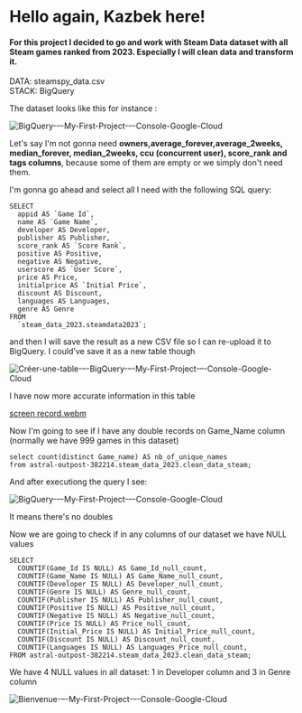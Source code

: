 <h1>Hello again, Kazbek here!</h1>

<h4>For this project I decided to go and work with Steam Data dataset with all Steam games ranked from 2023. Especially I will clean data and transform it.</h4>

DATA: steamspy_data.csv <br/>
STACK: BigQuery <br/>

The dataset looks like this for instance : <br/>

![BigQuery-–-My-First-Project-–-Console-Google-Cloud](https://github.com/schoto/steam_data_2023/assets/69323411/67f54898-acf8-4120-a334-e3c922b261be)
				
Let's say I'm not gonna need <b>owners,average_forever,average_2weeks, median_forever, median_2weeks, ccu (concurrent user), score_rank and tags columns</b>, because some of them are empty or we simply don't need them.

I'm gonna go ahead and select all I need with the following SQL query:

```
SELECT
  appid AS `Game Id`,
  name AS `Game Name`,
  developer AS Developer,
  publisher AS Publisher,
  score_rank AS `Score Rank`,
  positive AS Positive,
  negative AS Negative,
  userscore AS `User Score`,
  price AS Price,
  initialprice AS `Initial Price`,
  discount AS Discount,
  languages AS Languages,
  genre AS Genre
FROM
  `steam_data_2023.steamdata2023`;
```

and then I will save the result as a new CSV file so I can re-upload it to BigQuery. I could've save it as a new table though


![Créer-une-table-–-BigQuery-–-My-First-Project-–-Console-Google-Cloud](https://github.com/schoto/steam_data_2023/assets/69323411/4baa7baa-e22c-4009-b411-f66d13198aa5)

I have now more accurate information in this table

[screen record.webm](https://github.com/schoto/steam_data_2023/assets/69323411/57dfc440-ea0c-4b14-b38f-53cf63a47bd3)

Now I'm going to see if I have any double records on Game_Name column (normally we have 999 games in this dataset)

```
select count(distinct Game_name) AS nb_of_unique_names
from astral-outpost-382214.steam_data_2023.clean_data_steam;
```

And after executiong the query I see:

![BigQuery-–-My-First-Project-–-Console-Google-Cloud](https://github.com/schoto/steam_data_2023/assets/69323411/807ec280-c62c-4615-b19c-a955e637d326)

It means there's no doubles

Now we are going to check if in any columns of our dataset we have NULL values

```
SELECT
  COUNTIF(Game_Id IS NULL) AS Game_Id_null_count,
  COUNTIF(Game_Name IS NULL) AS Game_Name_null_count,
  COUNTIF(Developer IS NULL) AS Developer_null_count,
  COUNTIF(Genre IS NULL) AS Genre_null_count,
  COUNTIF(Publisher IS NULL) AS Publisher_null_count,
  COUNTIF(Positive IS NULL) AS Positive_null_count,
  COUNTIF(Negative IS NULL) AS Negative_null_count,
  COUNTIF(Price IS NULL) AS Price_null_count,
  COUNTIF(Initial_Price IS NULL) AS Initial_Price_null_count,
  COUNTIF(Discount IS NULL) AS Discount_null_count,
  COUNTIF(Languages IS NULL) AS Languages_Price_null_count,
FROM astral-outpost-382214.steam_data_2023.clean_data_steam;
```

We have 4 NULL values in all dataset: 1 in Developer column and 3 in Genre column

![Bienvenue-–-My-First-Project-–-Console-Google-Cloud](https://github.com/schoto/steam_data_2023/assets/69323411/3daf17fa-c967-4411-a475-19a9b4c0f006)

